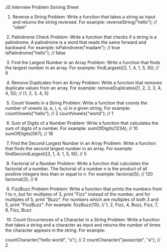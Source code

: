 JS Interview Problem Solving Sheet
1. Reverse a String
Problem:
Write a function that takes a string as input and returns the string reversed.
For example:
reverseString("hello");  // "olleh"

​
2. Palindrome Check
Problem:
Write a function that checks if a string is a palindrome.
A palindrome is a word that reads the same forward and backward.
For example:
isPalindrome("madam");  // true
isPalindrome("hello");  // false

​
3. Find the Largest Number in an Array
Problem:
Write a function that finds the largest number in an array.
For example:
findLargest([3, 1, 4, 1, 5, 9]);  // 9

​
4. Remove Duplicates from an Array
Problem:
Write a function that removes duplicate values from an array.
For example:
removeDuplicates([1, 2, 2, 3, 4, 4, 5]);  // [1, 2, 3, 4, 5]

​
5. Count Vowels in a String
Problem:
Write a function that counts the number of vowels (a, e, i, o, u) in a given string.
For example:
countVowels("hello");  // 2
countVowels("world");  // 1

​
6. Sum of Digits of a Number
Problem:
Write a function that calculates the sum of digits of a number.
For example:
sumOfDigits(1234);  // 10
sumOfDigits(567);   // 18

​
7. Find the Second Largest Number in an Array
Problem:
Write a function that finds the second largest number in an array.
For example:
findSecondLargest([3, 1, 4, 1, 5, 9]);  // 5

​
8. Factorial of a Number
Problem:
Write a function that calculates the factorial of a number.
The factorial of a number n is the product of all positive integers less than or equal to n.
For example:
factorial(5);  // 120
factorial(3);  // 6

​
9. FizzBuzz Problem
Problem:
Write a function that prints the numbers from 1 to n, but for multiples of 3, print "Fizz" instead of the number, and for multiples of 5, print "Buzz". For numbers which are multiples of both 3 and 5, print "FizzBuzz".
For example:
fizzBuzz(10);
// 1, 2, Fizz, 4, Buzz, Fizz, 7, 8, Fizz, Buzz

​
10. Count Occurrences of a Character in a String
Problem:
Write a function that takes a string and a character as input and returns the number of times the character appears in the string.
For example:

countCharacter("hello world", "o");  // 2
countCharacter("javascript", "a");   // 2

